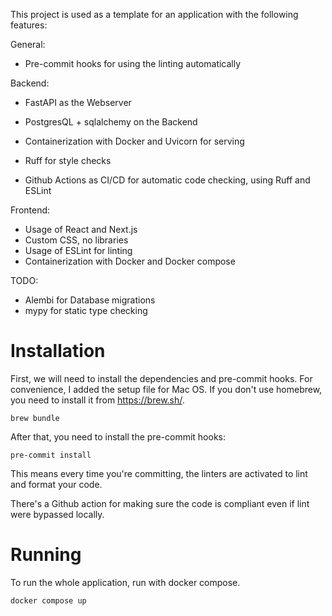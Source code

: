 This project is used as a template for an application with the following features:

General:
- Pre-commit hooks for using the linting automatically

Backend:
- FastAPI as the Webserver
- PostgresQL + sqlalchemy on the Backend

- Containerization with Docker and Uvicorn for serving
- Ruff for style checks
- Github Actions as CI/CD for automatic code checking, using Ruff and ESLint

Frontend:
- Usage of React and Next.js
- Custom CSS, no libraries
- Usage of ESLint for linting
- Containerization with Docker and Docker compose

TODO:
- Alembi for Database migrations
- mypy for static type checking 


# Installation

First, we will need to install the dependencies and pre-commit hooks.
For convenience, I added the setup file for Mac OS. If you don't use homebrew, you need to install it from https://brew.sh/.

```
brew bundle
```

After that, you need to install the pre-commit hooks:

```
pre-commit install
```

This means every time you're committing, the linters are activated to lint and format your code.

There's a Github action for making sure the code is compliant even if lint were bypassed locally.

# Running 

To run the whole application, run with docker compose.

```
docker compose up
```

